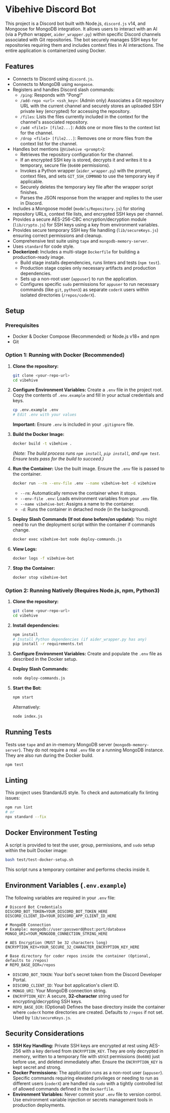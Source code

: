 # Vibehive Discord Bot

This project is a Discord bot built with Node.js, `discord.js` v14, and Mongoose for MongoDB integration. It allows users to interact with an AI (via a Python wrapper, `aider_wrapper.py`) within specific Discord channels associated with Git repositories. The bot securely manages SSH keys for repositories requiring them and includes context files in AI interactions. The entire application is containerized using Docker.

## Features

*   Connects to Discord using `discord.js`.
*   Connects to MongoDB using `mongoose`.
*   Registers and handles Discord slash commands:
    *   `/ping`: Responds with "Pong!"
    *   `/add-repo <url> <ssh_key>`: (Admin only) Associates a Git repository URL with the current channel and securely stores an uploaded SSH private key (encrypted) for accessing the repository.
    *   `/files`: Lists the files currently included in the context for the channel's associated repository.
    *   `/add <file1> [file2...]`: Adds one or more files to the context list for the channel.
    *   `/drop <file1> [file2...]`: Removes one or more files from the context list for the channel.
*   Handles bot mentions (`@Vibehive <prompt>`):
    *   Retrieves the repository configuration for the channel.
    *   If an encrypted SSH key is stored, decrypts it and writes it to a temporary, secure file (`0o600` permissions).
    *   Invokes a Python wrapper (`aider_wrapper.py`) with the prompt, context files, and sets `GIT_SSH_COMMAND` to use the temporary key if applicable.
    *   Securely deletes the temporary key file after the wrapper script finishes.
    *   Parses the JSON response from the wrapper and replies to the user in Discord.
*   Includes a Mongoose model (`models/Repository.js`) for storing repository URLs, context file lists, and encrypted SSH keys per channel.
*   Provides a secure AES-256-CBC encryption/decryption module (`lib/crypto.js`) for SSH keys using a key from environment variables.
*   Provides secure temporary SSH key file handling (`lib/secureKeys.js`) ensuring correct permissions and cleanup.
*   Comprehensive test suite using `tape` and `mongodb-memory-server`.
*   Uses `standard` for code style.
*   **Dockerized:** Includes a multi-stage `Dockerfile` for building a production-ready image.
    *   Build stage installs dependencies, runs linters and tests (`npm test`).
    *   Production stage copies only necessary artifacts and production dependencies.
    *   Sets up a non-root user (`appuser`) to run the application.
    *   Configures specific `sudo` permissions for `appuser` to run necessary commands (like `git`, `python3`) as separate `coderX` users within isolated directories (`/repos/coderX`).

## Setup

### Prerequisites

*   Docker & Docker Compose (Recommended) or Node.js v18+ and npm
*   Git

### Option 1: Running with Docker (Recommended)

1.  **Clone the repository:**
    ```bash
    git clone <your-repo-url>
    cd vibehive
    ```
2.  **Configure Environment Variables:**
    Create a `.env` file in the project root. Copy the contents of `.env.example` and fill in your actual credentials and keys.
    ```bash
    cp .env.example .env
    # Edit .env with your values
    ```
    **Important:** Ensure `.env` is included in your `.gitignore` file.

3.  **Build the Docker Image:**
    ```bash
    docker build -t vibehive .
    ```
    *(Note: The build process runs `npm install`, `pip install`, and `npm test`. Ensure tests pass for the build to succeed.)*

4.  **Run the Container:**
    Use the built image. Ensure the `.env` file is passed to the container.
    ```bash
    docker run --rm --env-file .env --name vibehive-bot -d vibehive
    ```
    *   `--rm`: Automatically remove the container when it stops.
    *   `--env-file .env`: Loads environment variables from your `.env` file.
    *   `--name vibehive-bot`: Assigns a name to the container.
    *   `-d`: Runs the container in detached mode (in the background).

5.  **Deploy Slash Commands (If not done before/on update):**
    You might need to run the deployment script within the container if commands change.
    ```bash
    docker exec vibehive-bot node deploy-commands.js
    ```

6.  **View Logs:**
    ```bash
    docker logs -f vibehive-bot
    ```

7.  **Stop the Container:**
    ```bash
    docker stop vibehive-bot
    ```

### Option 2: Running Natively (Requires Node.js, npm, Python3)

1.  **Clone the repository:**
    ```bash
    git clone <your-repo-url>
    cd vibehive
    ```

2.  **Install dependencies:**
    ```bash
    npm install
    # Install Python dependencies (if aider_wrapper.py has any)
    pip install -r requirements.txt
    ```

3.  **Configure Environment Variables:**
    Create and populate the `.env` file as described in the Docker setup.

4.  **Deploy Slash Commands:**
    ```bash
    node deploy-commands.js
    ```

5.  **Start the Bot:**
    ```bash
    npm start
    ```
    Alternatively:
    ```bash
    node index.js
    ```

## Running Tests

Tests use `tape` and an in-memory MongoDB server (`mongodb-memory-server`). They do not require a real `.env` file or a running MongoDB instance. They are also run during the Docker build.

```bash
npm test
```

## Linting

This project uses StandardJS style. To check and automatically fix linting issues:

```bash
npm run lint
# or
npx standard --fix
```

## Docker Environment Testing

A script is provided to test the user, group, permissions, and `sudo` setup within the built Docker image:

```bash
bash test/test-docker-setup.sh
```
This script runs a temporary container and performs checks inside it.

## Environment Variables (`.env.example`)

The following variables are required in your `.env` file:

```dotenv
# Discord Bot Credentials
DISCORD_BOT_TOKEN=YOUR_DISCORD_BOT_TOKEN_HERE
DISCORD_CLIENT_ID=YOUR_DISCORD_APP_CLIENT_ID_HERE

# MongoDB Connection
# Example: mongodb://user:password@host:port/database
MONGO_URI=YOUR_MONGODB_CONNECTION_STRING_HERE

# AES Encryption (MUST be 32 characters long)
ENCRYPTION_KEY=YOUR_SECURE_32_CHARACTER_ENCRYPTION_KEY_HERE

# Base directory for coder repos inside the container (Optional, defaults to /repos)
# REPO_BASE_DIR=/repos
```

*   `DISCORD_BOT_TOKEN`: Your bot's secret token from the Discord Developer Portal.
*   `DISCORD_CLIENT_ID`: Your bot application's client ID.
*   `MONGO_URI`: Your MongoDB connection string.
*   `ENCRYPTION_KEY`: A secure, **32-character** string used for encrypting/decrypting SSH keys.
*   `REPO_BASE_DIR`: (Optional) Defines the base directory inside the container where `coderX` home directories are created. Defaults to `/repos` if not set. Used by `lib/secureKeys.js`.

## Security Considerations

*   **SSH Key Handling:** Private SSH keys are encrypted at rest using AES-256 with a key derived from `ENCRYPTION_KEY`. They are only decrypted in memory, written to a temporary file with strict permissions (`0o600`) just before use, and deleted immediately after. Ensure the `ENCRYPTION_KEY` is kept secret and strong.
*   **Docker Permissions:** The application runs as a non-root user (`appuser`). Specific commands requiring elevated privileges or needing to run as different users (`coderX`) are handled via `sudo` with a tightly controlled list of allowed commands defined in the `Dockerfile`.
*   **Environment Variables:** Never commit your `.env` file to version control. Use environment variable injection or secrets management tools in production deployments.